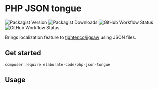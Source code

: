 # PHP JSON tongue

![Packagist Version](https://img.shields.io/packagist/v/elaborate-code/php-json-tongue?label=Version&style=plastic)
![Packagist Downloads](https://img.shields.io/packagist/dt/elaborate-code/php-json-tongue?label=Downloads&style=plastic)
![GitHub Workflow Status](https://img.shields.io/github/workflow/status/elaborate-code/php-json-tongue/run-tests?label=Tests)
![GitHub Workflow Status](https://img.shields.io/github/workflow/status/elaborate-code/php-json-tongue/Fix%20PHP%20code%20style%20issues?label=Code%20Style)

Brings localization feature to [tightenco/jigsaw](https://jigsaw.tighten.com/) using JSON files.

## Get started

```text
composer require elaborate-code/php-json-tongue
```

## Usage

```php

```
